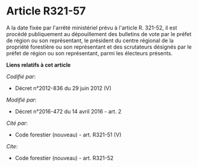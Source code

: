 # Article R321-57

A la date fixée par l'arrêté ministériel prévu à l'article R. 321-52, il est procédé publiquement au dépouillement des
bulletins de vote par le préfet de région ou son représentant, le président du centre régional de la propriété forestière ou
son représentant et des scrutateurs désignés par le préfet de région ou son représentant, parmi les électeurs présents.

**Liens relatifs à cet article**

_Codifié par_:

  - Décret n°2012-836 du 29 juin 2012 (V)

_Modifié par_:

  - Décret n°2016-472 du 14 avril 2016 - art. 2

_Cité par_:

  - Code forestier (nouveau) - art. R321-51 (V)

_Cite_:

  - Code forestier (nouveau) - art. R321-52
